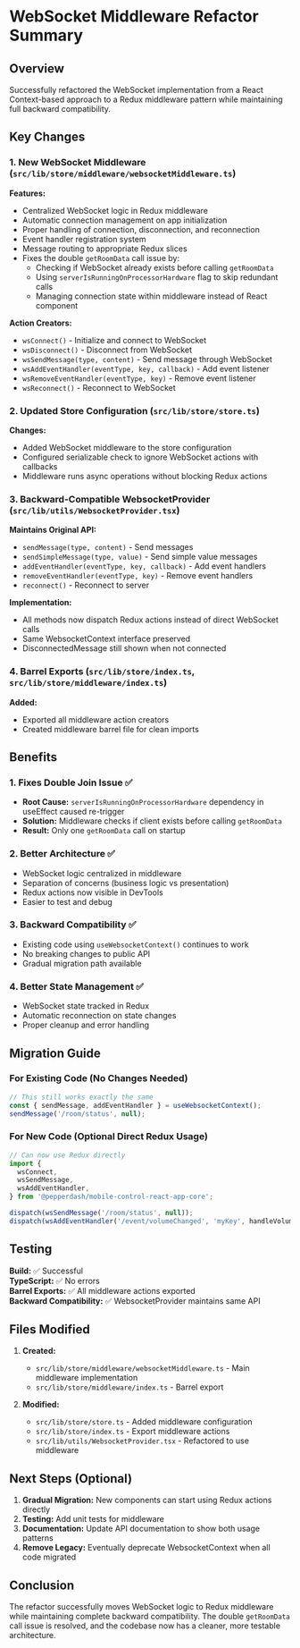 # WebSocket Middleware Refactor Summary

## Overview

Successfully refactored the WebSocket implementation from a React Context-based approach to a Redux middleware pattern while maintaining full backward compatibility.

## Key Changes

### 1. New WebSocket Middleware (`src/lib/store/middleware/websocketMiddleware.ts`)

**Features:**

- Centralized WebSocket logic in Redux middleware
- Automatic connection management on app initialization
- Proper handling of connection, disconnection, and reconnection
- Event handler registration system
- Message routing to appropriate Redux slices
- Fixes the double `getRoomData` call issue by:
  - Checking if WebSocket already exists before calling `getRoomData`
  - Using `serverIsRunningOnProcessorHardware` flag to skip redundant calls
  - Managing connection state within middleware instead of React component

**Action Creators:**

- `wsConnect()` - Initialize and connect to WebSocket
- `wsDisconnect()` - Disconnect from WebSocket
- `wsSendMessage(type, content)` - Send message through WebSocket
- `wsAddEventHandler(eventType, key, callback)` - Add event listener
- `wsRemoveEventHandler(eventType, key)` - Remove event listener
- `wsReconnect()` - Reconnect to WebSocket

### 2. Updated Store Configuration (`src/lib/store/store.ts`)

**Changes:**

- Added WebSocket middleware to the store configuration
- Configured serializable check to ignore WebSocket actions with callbacks
- Middleware runs async operations without blocking Redux actions

### 3. Backward-Compatible WebsocketProvider (`src/lib/utils/WebsocketProvider.tsx`)

**Maintains Original API:**

- `sendMessage(type, content)` - Send messages
- `sendSimpleMessage(type, value)` - Send simple value messages
- `addEventHandler(eventType, key, callback)` - Add event handlers
- `removeEventHandler(eventType, key)` - Remove event handlers
- `reconnect()` - Reconnect to server

**Implementation:**

- All methods now dispatch Redux actions instead of direct WebSocket calls
- Same WebsocketContext interface preserved
- DisconnectedMessage still shown when not connected

### 4. Barrel Exports (`src/lib/store/index.ts`, `src/lib/store/middleware/index.ts`)

**Added:**

- Exported all middleware action creators
- Created middleware barrel file for clean imports

## Benefits

### 1. **Fixes Double Join Issue** ✅

- **Root Cause:** `serverIsRunningOnProcessorHardware` dependency in useEffect caused re-trigger
- **Solution:** Middleware checks if client exists before calling `getRoomData`
- **Result:** Only one `getRoomData` call on startup

### 2. **Better Architecture** ✅

- WebSocket logic centralized in middleware
- Separation of concerns (business logic vs presentation)
- Redux actions now visible in DevTools
- Easier to test and debug

### 3. **Backward Compatibility** ✅

- Existing code using `useWebsocketContext()` continues to work
- No breaking changes to public API
- Gradual migration path available

### 4. **Better State Management** ✅

- WebSocket state tracked in Redux
- Automatic reconnection on state changes
- Proper cleanup and error handling

## Migration Guide

### For Existing Code (No Changes Needed)

```typescript
// This still works exactly the same
const { sendMessage, addEventHandler } = useWebsocketContext();
sendMessage('/room/status', null);
```

### For New Code (Optional Direct Redux Usage)

```typescript
// Can now use Redux directly
import {
  wsConnect,
  wsSendMessage,
  wsAddEventHandler,
} from '@pepperdash/mobile-control-react-app-core';

dispatch(wsSendMessage('/room/status', null));
dispatch(wsAddEventHandler('/event/volumeChanged', 'myKey', handleVolume));
```

## Testing

**Build:** ✅ Successful  
**TypeScript:** ✅ No errors  
**Barrel Exports:** ✅ All middleware actions exported  
**Backward Compatibility:** ✅ WebsocketProvider maintains same API

## Files Modified

1. **Created:**

   - `src/lib/store/middleware/websocketMiddleware.ts` - Main middleware implementation
   - `src/lib/store/middleware/index.ts` - Barrel export

2. **Modified:**
   - `src/lib/store/store.ts` - Added middleware configuration
   - `src/lib/store/index.ts` - Export middleware actions
   - `src/lib/utils/WebsocketProvider.tsx` - Refactored to use middleware

## Next Steps (Optional)

1. **Gradual Migration:** New components can start using Redux actions directly
2. **Testing:** Add unit tests for middleware
3. **Documentation:** Update API documentation to show both usage patterns
4. **Remove Legacy:** Eventually deprecate WebsocketContext when all code migrated

## Conclusion

The refactor successfully moves WebSocket logic to Redux middleware while maintaining complete backward compatibility. The double `getRoomData` call issue is resolved, and the codebase now has a cleaner, more testable architecture.
